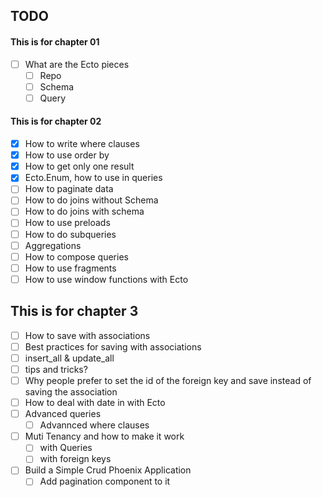 ## TODO

#### This is for chapter 01
- [ ] What are the Ecto pieces
  - [ ] Repo
  - [ ] Schema
  - [ ] Query

#### This is for chapter 02
- [x] How to write where clauses
- [x] How to use order by
- [x] How to get only one result
- [x] Ecto.Enum, how to use in queries
- [ ] How to paginate data
- [ ] How to do joins without Schema
- [ ] How to do joins with schema
- [ ] How to use preloads
- [ ] How to do subqueries
- [ ] Aggregations
- [ ] How to compose queries
- [ ] How to use fragments
- [ ] How to use window functions with Ecto

## This is for chapter 3
- [ ] How to save with associations
- [ ] Best practices for saving with associations
- [ ] insert_all & update_all
- [ ] tips and tricks?
- [ ] Why people prefer to set the id of the foreign key and save instead of saving the association
- [ ] How to deal with date in with Ecto
- [ ] Advanced queries
  - [ ] Advannced where clauses

- [ ] Muti Tenancy and how to make it work
	- [ ] with Queries
	- [ ] with foreign keys

- [ ] Build a Simple Crud Phoenix Application
	- [ ] Add pagination component to it